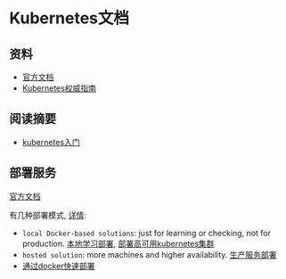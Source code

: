 # Kubernetes文档

## 资料

- [官方文档](https://kubernetes.io/docs/home/)
- [Kubernetes权威指南](Kubernetes权威指南.pdf)

## 阅读摘要

- [kubernetes入门](kubernetes/readingNote/chapter1.md)

## 部署服务
[官方文档](https://kubernetes.io/docs/setup/)

有几种部署模式, [详情](https://kubernetes.io/docs/setup/pick-right-solution/#local-machine-solutions): 
- `local Docker-based solutions`: just for learning or checking, not for production. 
[本地学习部署](kubernetes/single%20deploy.md), [部署高可用kubernetes集群](kubernetes/Highly%20available%20cluster.md)
- `hosted solution`: more machines and higher availability. [生产服务部署](kubernetes/production%20deploy.md)
- [通过docker快速部署](docker_practice.pdf)
